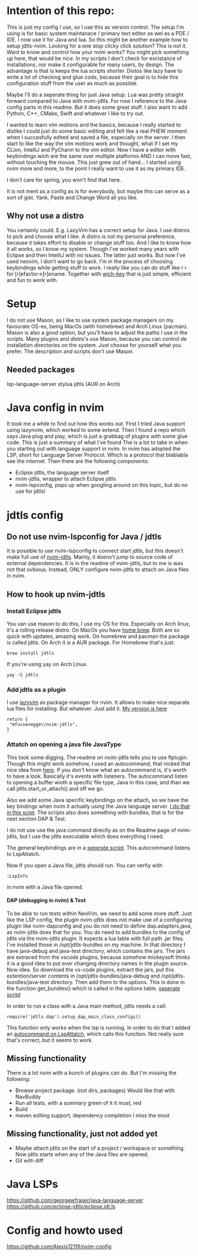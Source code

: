 # Intention of this repo:

This is just my config I use, so I use this as version control. The setup I'm using is for basic system maintanace / primary text editor as wel as a PDE / IDE. I now use it for Java and lua. So this might be another example how to setup jdtls-nvim. Looking for a one stop clicky click solution? This is not it. Want to know and control how your nvim works? You might pick something up here, that would be nice. In my scripts I don't check for excistance of installations, nor make it configurable for many users, by design. The advantage is that is keeps the lua scripts shorter. Distos like lazy have to write a lot of checking and glue code, because their goal is to hide this configuration stuff from the user as much as possible.

Maybe I'll do a seperate thing for just Java setup. Lua was pretty straight forward compared to Java with nvim-jdtls. For now I reference to the Java config parts in this readme. But it does some great stuff. I also want to add Python, C++, CMake, Swift and whatever I like to try out.

I wanted to learn vim motions and the basics, because I really started to dislike I could just do some basic editing and
felt like a real PHEW moment when I succesfully edited and saved a file, especially on the server. I then start to like the way
the vim motions work and thought, what if I set my CLion, IntelliJ and PyCharm to the vim editor. Now I have a editor with keybindings wich are the same over multiple platforms AND I can move fast, without touching the mouse. This just grew out of hand... I started using nvim more and more, to the point I really want to use it as my primary IDE.

I don't care for spring, you won't find that here.

It is not ment as a config as is for everybody, but maybe this can serve as a sort of gist. Yank, Paste and Change Word all you like.

## Why not use a distro
You certainly could. E.g. LazyVim has a correct setup for Java. I use distros to pick and choose what I like. A distro is not my personal preference, because it takes effort to disable or change stuff too. And I like to know how it all works, so I know my system. Though I've worked many years with Eclipse and then IntelliJ with no issues. The latter just works. But now I've used neovim, I don't want to go back. I'm in the process of choosing keybindings while getting stuff to work. I really like you can do stuff like <leader> r r for [r]efactor->[r]ename. Together with [wich-key](https://github.com/folke/which-key.nvim) that is just simple, efficient and fun to work with.

# Setup
I do not use Mason, as I like to use system package managers on my favourate OS-es, being MacOs (with homebrew) and Arch Linux (pacman). Mason is also a good option, but you'll have to adjust the paths I use in the scripts. Many plugins and distro's use Mason, because you can control de installation directories on the system. Just choose for yourself what you prefer. The description and scripts don't use Mason.

## Needed packages
lsp-language-server
stylua
jdtls (AUR on Arch)

# Java config in nvim
It took me a while to find out how this works out. First I tried Java support using lazynvim, which worked to some extend. Then I found a repo which says Java plug and play, which is just a grabbag of plugins with some glue code.
This is just a summary of what I've found
The is a lot to take in when you starting out with language support in nvim. In nvim has adopted the LSP, short for Language Server Protocol. Which is a protocol that blablabla see the internet. Then there are the following components:
- Eclipse jdtls, the language server itself
- nvim-jdtls, wrapper to attach Eclipse jdtls 
- nvim-lspconfig, pops up when googling around on this topic, but do no use for jdtls!

# jdtls config
## Do not use nvim-lspconfig for Java / jdtls
It is possible to use nvim-lspconfig to connect start jdtls, but this doesn't make full use of [nvim-jdtls](https://github.com/mfussenegger/nvim-jdtls). Mainly, it doens't jump to source code of external dependencies. It is in the readme of nvim-jdtls, but to me is was not that ovbious. Instead, ONLY configure nvim-jdtls to attach on Java files in nvim.

## How to hook up nvim-jdtls
### Install Eclipse jdtls
You van use mason to do this, I use my OS for this. Especially on Arch linux, it's a rolling release distro.  On MacOs you have [home brew](https://brew.sh). Both are so quick with updates, amazing work. On homebrew and pacman the package is called jdtls. On Arch it is a AUR package. For Homebrew that's just:
```
brew install jdtls
```

If you're using yay on Arch Linux
```
yay -S jdtls
```

### Add jdtls as a plugin
I use [lazyvim](https://github.com/folke/lazy.nvim) as package manager for nvim. It allows to make nice separate lua files for installing. But whatever. Just add it. [My version is here](https://github.com/gjvanderheiden/nvim/blob/main/lua/plugins/jdtls.lua)
```
return {
 "mfussenegger/nvim-jdtls",
}
```

### Attatch on opening a java file JavaType
This took some digging. The readme on nvim-jdtls tells you to use ftplugin. Though this might work somehow, I used an autocommand, that nicked that nice idea from [here](https://github.com/Alexis12119/nvim-config). If you don't know what an autocommand is, it's worth to have a look. Basically it's events with listeners. The autocommand listen to opening a buffer wioth a specific file type, Java in this case, and than we call jdtls.start_or_attach() and off we go. 

Also we add some Java specific keybindings on the attach, so we have the key bindings when nvim it actually using the Java language server.
[I do that in this scipt](https://github.com/gjvanderheiden/nvim/blob/main/lua/config/autocommands/jdtls.lua). The scripts also does something with bundles, that is for the next section DAP & Test.

I do not use use the java command directly as on the Readme page of nvim-jdtls, but I use the jdtls executable which does everything I need.

The general keybindings are in a [seperate script](https://github.com/gjvanderheiden/nvim/blob/main/lua/config/autocommands/lsp-keymaps.lua). This autocommand listens to LspAttatch.

Now If you open a Java file, jdtls should run. You can verfiy with
```
:LspInfo
```
in nvim with a Java file opened.

#### DAP (debugging in nvim)  & Test
To be able to run tests within NeoVim, we need to add some more stuff. Just like the LSP config, the plugin nvim-jdtls does not make use of a configuring plugin like nvim-dapconfig and you do not need to define dap.adapters.java, as nvim-jdtls does that for you. You do need to add bundles to the config of jdtls via the nvim-jdtls plugin. It expects a lua table with full path .jar files. I've installed those in /opt/jdtls-bundles on my machine. In that directory I have java-debug and java-test directory, which contains the jars. The jars are extraced from the vscode plugins, because somehow mickeysoft thinks it is a good idea to put ever changing directory names in the plugin source. Now idea. So download the vs-code plugins, extract the jars, put this extention/server contents in /opt/jdtls-bundles/java-debug and /opt/jdtls-bundles/java-test directory. Then add them to the options.
This is done in the function get_bundles() which is called in the options table. [seperate script](https://github.com/gjvanderheiden/nvim/blob/main/lua/config/autocommands/jdtls.lua)

In order to run a class with a Java main method, jdtls needs a call:
```
require('jdtls.dap').setup_dap_main_class_configs()
```

This function only works when the lsp is running. In order to do that I added an [autocommand on LspAttatch](https://github.com/gjvanderheiden/nvim/blob/main/lua/config/autocommands/lsp-jdtls-dap.lua), which calls this function. Not really sure that's correct, but it seems to work.

## Missing functionality
There is a lot nvim with a bunch of plugins can do. But I'm missing the following:
- Browse project package. (not dirs, packages) Would like that with NavBuddy
- Run all tests, with a summary green of it it must, red
- Build
- maven editing support, dependency completion I miss the most
## Missing functionality, just not added yet
- Maybe attach jdtls on the start of a project / workspace or something. Now jdtls starts when any of the Java files are opened. 
- Git with diff

# Java LSPs
https://github.com/georgewfraser/java-language-server
https://github.com/eclipse-jdtls/eclipse.jdt.ls

# Config and howto used
https://github.com/Alexis12119/nvim-config

